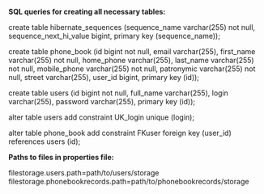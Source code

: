 
<b>SQL queries for creating all necessary tables:</b>

create table hibernate_sequences (sequence_name varchar(255) not null, 	sequence_next_hi_value bigint, primary key (sequence_name));

create table phone_book (id bigint not null, email varchar(255), first_name varchar(255) not null, home_phone varchar(255), last_name varchar(255) not null, mobile_phone varchar(255) not null, patronymic varchar(255) not null, street varchar(255), user_id bigint, primary key (id));

create table users (id bigint not null, full_name varchar(255), login varchar(255), password varchar(255), primary key (id));

alter table users add constraint UK_login unique (login);

alter table phone_book add constraint FKuser foreign key (user_id) references users (id);

<b>Paths to files in properties file:</b>

filestorage.users.path=path/to/users/storage<br>
filestorage.phonebookrecords.path=path/to/phonebookrecords/storage
